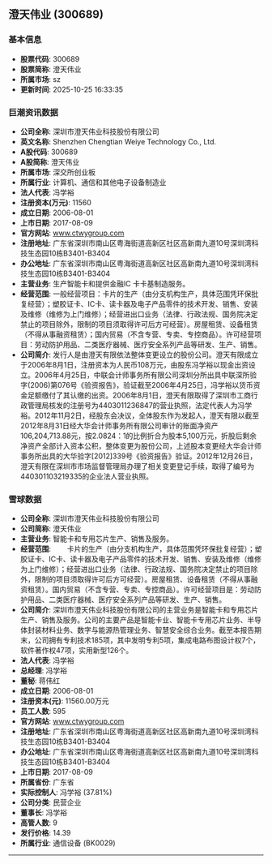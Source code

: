 ## 澄天伟业 (300689)

### 基本信息

- **股票代码**: 300689
- **股票简称**: 澄天伟业
- **所属市场**: sz
- **更新时间**: 2025-10-25 16:33:35

### 巨潮资讯数据

- **公司全称**: 深圳市澄天伟业科技股份有限公司
- **英文名称**: Shenzhen Chengtian Weiye Technology Co., Ltd.
- **A股代码**: 300689
- **A股简称**: 澄天伟业
- **所属市场**: 深交所创业板
- **所属行业**: 计算机、通信和其他电子设备制造业
- **法人代表**: 冯学裕
- **注册资本(万元)**: 11560
- **成立日期**: 2006-08-01
- **上市日期**: 2017-08-09
- **官方网站**: www.ctwygroup.com
- **注册地址**: 广东省深圳市南山区粤海街道高新区社区高新南九道10号深圳湾科技生态园10栋B3401-B3404
- **办公地址**: 广东省深圳市南山区粤海街道高新区社区高新南九道10号深圳湾科技生态园10栋B3401-B3404
- **主营业务**: 生产智能卡和提供金融IC 卡卡基制造服务。
- **经营范围**: 一般经营项目：卡片的生产（由分支机构生产，具体范围凭环保批复经营）；塑胶证卡、IC卡、读卡器及电子产品零件的技术开发、销售、安装及维修（维修为上门维修）；经营进出口业务（法律、行政法规、国务院决定禁止的项目除外，限制的项目须取得许可后方可经营）。房屋租赁、设备租赁（不得从事融资租赁）；国内贸易（不含专营、专卖、专控商品）。许可经营项目：劳动防护用品、二类医疗器械、医疗安全系列产品等研发、生产、销售。
- **公司简介**: 发行人是由澄天有限依法整体变更设立的股份公司。澄天有限成立于2006年8月1日，注册资本为人民币108万元，由股东冯学裕以现金出资设立。2006年4月25日，中联会计师事务所有限公司深圳分所出具中联深所验字(2006)第076号《验资报告》，验证截至2006年4月25日，冯学裕以货币资金足额缴付了其认缴的出资。2006年8月1日，澄天有限取得了深圳市工商行政管理局核发的注册号为4403011236847的营业执照，法定代表人为冯学裕。2012年11月2日，经股东会决议，全体股东作为发起人，澄天有限以截至2012年8月31日经大华会计师事务所有限公司审计的账面净资产106,204,713.88元，按2.0824：1的比例折合为股本5,100万元，折股后剩余净资产全部计入资本公积，整体变更为股份公司，上述股本变更经大华会计师事务所出具的大华验字[2012]339号《验资报告》验证。2012年12月26日，澄天有限在深圳市市场监督管理局办理了相关变更登记手续，取得了编号为440301103219335的企业法人营业执照。

### 雪球数据

- **公司全称**: 深圳市澄天伟业科技股份有限公司
- **公司简称**: 澄天伟业
- **主营业务**: 智能卡和专用芯片生产、销售及服务。
- **经营范围**: 　　卡片的生产（由分支机构生产，具体范围凭环保批复经营）；塑胶证卡、IC卡、读卡器及电子产品零件的技术开发、销售、安装及维修（维修为上门维修）；经营进出口业务（法律、行政法规、国务院决定禁止的项目除外，限制的项目须取得许可后方可经营）。房屋租赁、设备租赁（不得从事融资租赁）。国内贸易（不含专营、专卖、专控商品）。许可经营项目是：劳动防护用品、二类医疗器械、医疗安全系列产品等研发、生产、销售。
- **公司简介**: 深圳市澄天伟业科技股份有限公司的主营业务是智能卡和专用芯片生产、销售及服务。公司的主要产品是智能卡业、智能卡专用芯片业务、半导体封装材料业务、数字与能源热管理业务、智慧安全综合业务。截至本报告期末，公司拥有专利技术185项，其中发明专利5项，集成电路布图设计权7个，软件著作权47项，实用新型126个。
- **法人代表**: 冯学裕
- **总经理**: 冯学裕
- **董秘**: 蒋伟红
- **成立日期**: 2006-08-01
- **注册资本(元)**: 11560.00万元
- **员工人数**: 595
- **官方网站**: www.ctwygroup.com
- **注册地址**: 广东省深圳市南山区粤海街道高新区社区高新南九道10号深圳湾科技生态园10栋B3401-B3404
- **办公地址**: 广东省深圳市南山区粤海街道高新区社区高新南九道10号深圳湾科技生态园10栋B3401-B3404
- **上市日期**: 2017-08-09
- **所属省份**: 广东省
- **实际控制人**: 冯学裕 (37.81%)
- **公司分类**: 民营企业
- **董事长**: 冯学裕
- **高管人数**: 9
- **发行价格**: 14.39
- **所属行业**: 通信设备 (BK0029)

---